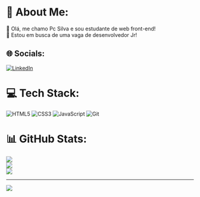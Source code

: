 # 💫 About Me:
🔭 Olá, me chamo Pc Silva e sou estudante de web front-end!<br>🤝 Estou em busca de uma vaga de desenvolvedor Jr!


## 🌐 Socials:
[![LinkedIn](https://img.shields.io/badge/LinkedIn-%230077B5.svg?logo=linkedin&logoColor=white)](https://linkedin.com/in/https://www.linkedin.com/in/progpaulosilva/) 

# 💻 Tech Stack:
![HTML5](https://img.shields.io/badge/html5-%23E34F26.svg?style=for-the-badge&logo=html5&logoColor=white) ![CSS3](https://img.shields.io/badge/css3-%231572B6.svg?style=for-the-badge&logo=css3&logoColor=white) ![JavaScript](https://img.shields.io/badge/javascript-%23323330.svg?style=for-the-badge&logo=javascript&logoColor=%23F7DF1E) ![Git](https://img.shields.io/badge/git-%23F05033.svg?style=for-the-badge&logo=git&logoColor=white)
# 📊 GitHub Stats:
![](https://github-readme-stats.vercel.app/api?username=ProgPauloSilva&theme=merko&hide_border=false&include_all_commits=true&count_private=true)<br/>
![](https://github-readme-streak-stats.herokuapp.com/?user=ProgPauloSilva&theme=merko&hide_border=false)<br/>
![](https://github-readme-stats.vercel.app/api/top-langs/?username=ProgPauloSilva&theme=merko&hide_border=false&include_all_commits=true&count_private=true&layout=compact)

---
[![](https://visitcount.itsvg.in/api?id=ProgPauloSilva&icon=2&color=3)](https://visitcount.itsvg.in)

<!-- Proudly created with GPRM ( https://gprm.itsvg.in ) -->